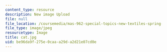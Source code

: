 ```yaml
---
content_type: resource
description: New image Upload
file: null
file_location: /coursemedia/mas-962-special-topics-new-textiles-spring-2010/be96da9f275e0caaa29da2d21e07cd0e_cat.jpg
file_type: image/jpeg
resourcetype: Image
title: cat.jpg
uid: be96da9f-275e-0caa-a29d-a2d21e07cd0e
---
```


